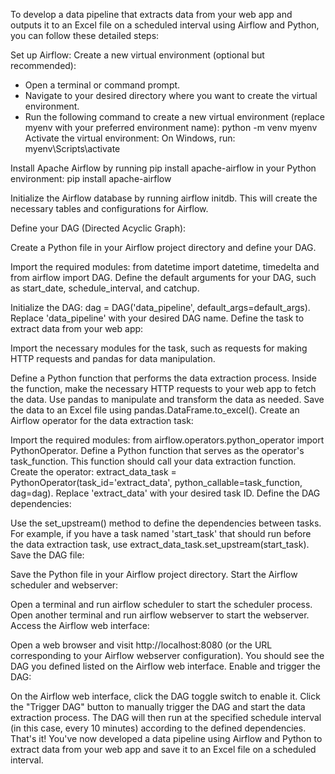 To develop a data pipeline that extracts data from your web app and outputs it to an Excel file on a scheduled interval using Airflow and Python, you can follow these detailed steps:

Set up Airflow:
Create a new virtual environment (optional but recommended):
  - Open a terminal or command prompt.
  - Navigate to your desired directory where you want to create the virtual environment.
  - Run the following command to create a new virtual environment (replace myenv with your preferred environment name):
   python -m venv myenv
Activate the virtual environment:
On Windows, run:
myenv\Scripts\activate

Install Apache Airflow by running pip install apache-airflow in your Python environment:
  pip install apache-airflow

Initialize the Airflow database by running airflow initdb. This will create the necessary tables and configurations for Airflow.

Define your DAG (Directed Acyclic Graph):

Create a Python file in your Airflow project directory and define your DAG.

Import the required modules: from datetime import datetime, timedelta and from airflow import DAG.
Define the default arguments for your DAG, such as start_date, schedule_interval, and catchup.

Initialize the DAG: dag = DAG('data_pipeline', default_args=default_args). Replace 'data_pipeline' with your desired DAG name.
Define the task to extract data from your web app:

Import the necessary modules for the task, such as requests for making HTTP requests and pandas for data manipulation.

Define a Python function that performs the data extraction process.
Inside the function, make the necessary HTTP requests to your web app to fetch the data.
Use pandas to manipulate and transform the data as needed.
Save the data to an Excel file using pandas.DataFrame.to_excel().
Create an Airflow operator for the data extraction task:

Import the required modules: from airflow.operators.python_operator import PythonOperator.
Define a Python function that serves as the operator's task_function. This function should call your data extraction function.
Create the operator: extract_data_task = PythonOperator(task_id='extract_data', python_callable=task_function, dag=dag). Replace 'extract_data' with your desired task ID.
Define the DAG dependencies:

Use the set_upstream() method to define the dependencies between tasks.
For example, if you have a task named 'start_task' that should run before the data extraction task, use extract_data_task.set_upstream(start_task).
Save the DAG file:

Save the Python file in your Airflow project directory.
Start the Airflow scheduler and webserver:

Open a terminal and run airflow scheduler to start the scheduler process.
Open another terminal and run airflow webserver to start the webserver.
Access the Airflow web interface:

Open a web browser and visit http://localhost:8080 (or the URL corresponding to your Airflow webserver configuration).
You should see the DAG you defined listed on the Airflow web interface.
Enable and trigger the DAG:

On the Airflow web interface, click the DAG toggle switch to enable it.
Click the "Trigger DAG" button to manually trigger the DAG and start the data extraction process.
The DAG will then run at the specified schedule interval (in this case, every 10 minutes) according to the defined dependencies.
That's it! You've now developed a data pipeline using Airflow and Python to extract data from your web app and save it to an Excel file on a scheduled interval.
